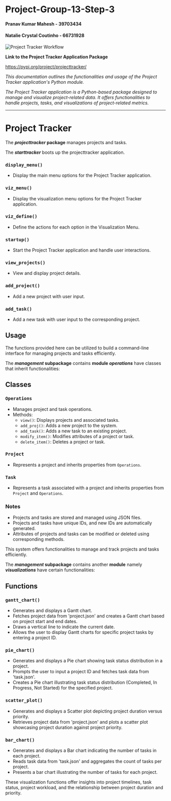 # Project-Group-13-Step-3

#### Pranav Kumar Mahesh - 39703434
#### Natalie Crystal Coutinho - 66731928


![Project Tracker Workflow](https://github.com/nccoutinho/Project-Group-13-Step-3/actions/workflows/project_tracker_workflow.yml/badge.svg)

**Link to the Project Tracker Application Package**

https://pypi.org/project/projecttracker/


_This documentation outlines the functionalities and usage of the Project Tracker application's Python module._

_The Project Tracker application is a Python-based package designed to manage and visualize project-related data. It offers functionalities to handle projects, tasks, and visualizations of project-related metrics._

---

# Project Tracker 

The **_projecttracker_ package** manages projects and tasks. 

The **_starttracker_** boots up the projecttracker application.

### `display_menu()`
- Display the main menu options for the Project Tracker application.

### `viz_menu()`
- Display the visualization menu options for the Project Tracker application.

### `viz_define()`
- Define the actions for each option in the Visualization Menu.

### `startup()`
- Start the Project Tracker application and handle user interactions.

### `view_projects()`
- View and display project details.

### `add_project()`
- Add a new project with user input.

### `add_task()`
- Add a new task with user input to the corresponding project.

## Usage

The functions provided here can be utilized to build a command-line interface for managing projects and tasks efficiently.

The **_management_ subpackage** contains **module _operations_** have classes that inherit functionalities:

## Classes

### `Operations`

- Manages project and task operations.
- Methods:
  - `view()`: Displays projects and associated tasks.
  - `add_proj()`: Adds a new project to the system.
  - `add_task()`: Adds a new task to an existing project.
  - `modify_item()`: Modifies attributes of a project or task.
  - `delete_item()`: Deletes a project or task.

### `Project`

- Represents a project and inherits properties from `Operations`.

### `Task`

- Represents a task associated with a project and inherits properties from `Project` and `Operations`.

### Notes

- Projects and tasks are stored and managed using JSON files.
- Projects and tasks have unique IDs, and new IDs are automatically generated.
- Attributes of projects and tasks can be modified or deleted using corresponding methods.

This system offers functionalities to manage and track projects and tasks efficiently.

The **_management_ subpackage** contains another **module** namely **_visualizations_** have certain functionalities:

## Functions

### `gantt_chart()`
- Generates and displays a Gantt chart.
- Fetches project data from 'project.json' and creates a Gantt chart based on project start and end dates.
- Draws a vertical line to indicate the current date.
- Allows the user to display Gantt charts for specific project tasks by entering a project ID.

### `pie_chart()`
- Generates and displays a Pie chart showing task status distribution in a project.
- Prompts the user to input a project ID and fetches task data from 'task.json'.
- Creates a Pie chart illustrating task status distribution (Completed, In Progress, Not Started) for the specified project.

### `scatter_plot()`
- Generates and displays a Scatter plot depicting project duration versus priority.
- Retrieves project data from 'project.json' and plots a scatter plot showcasing project duration against project priority.

### `bar_chart()`
- Generates and displays a Bar chart indicating the number of tasks in each project.
- Reads task data from 'task.json' and aggregates the count of tasks per project.
- Presents a bar chart illustrating the number of tasks for each project.

These visualization functions offer insights into project timelines, task status, project workload, and the relationship between project duration and priority.